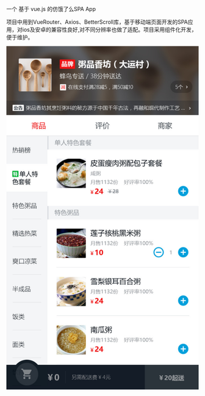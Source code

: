 一个 基于 vue.js 的仿饿了么SPA App

项目中用到VueRouter、Axios、BetterScroll库，基于移动端页面开发的SPA应用，对ios及安卓的兼容性良好,对不同分辨率也做了适配。项目采用组件化开发，便于维护。

![image](https://github.com/jy9964/eleme/blob/master/img/外卖01_商品页.jpg)
